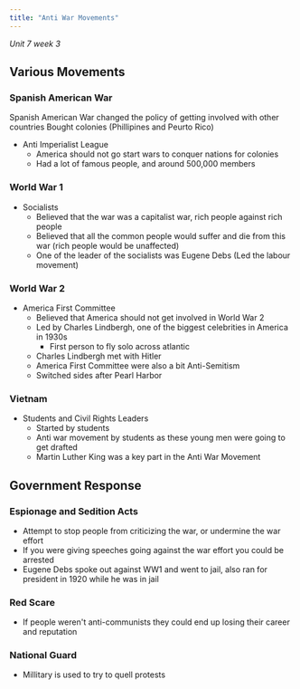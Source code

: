```yaml
---
title: "Anti War Movements"
---
```

*Unit 7 week 3*

## Various Movements

### Spanish American War
Spanish American War changed the policy of getting involved with other countries
Bought colonies (Phillipines and Peurto Rico)
- Anti Imperialist League
	- America should not go start wars to conquer nations for colonies
	- Had a lot of famous people, and around 500,000 members

### World War 1
- Socialists
	- Believed that the war was a capitalist war, rich people against rich people
	- Believed that all the common people would suffer and die from this war (rich people would be unaffected)
	- One of the leader of the socialists was Eugene Debs (Led the labour movement)

### World War 2

- America First Committee
	- Believed that America should not get involved in World War 2
	- Led by Charles Lindbergh, one of the biggest celebrities in America in 1930s
		- First person to fly solo across atlantic
	- Charles Lindbergh met with Hitler
	- America First Committee were also a bit Anti-Semitism
	- Switched sides after Pearl Harbor

### Vietnam

- Students and Civil Rights Leaders
	- Started by students 
	- Anti war movement by students as these young men were going to get drafted
	- Martin Luther King was a key part in the Anti War Movement

## Government Response

### Espionage and Sedition Acts
- Attempt to stop people from criticizing the war, or undermine the war effort
- If you were giving speeches going against the war effort you could be arrested
- Eugene Debs spoke out against WW1 and went to jail, also ran for president in 1920 while he was in jail

### Red Scare

- If people weren't anti-communists they could end up losing their career and reputation

### National Guard

- Millitary is used to try to quell protests